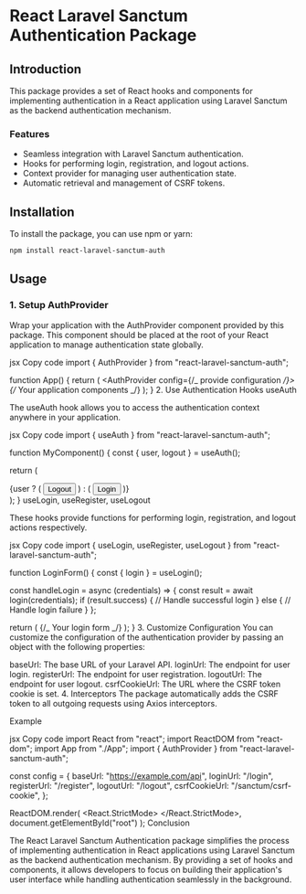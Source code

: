 # React Laravel Sanctum Authentication Package

## Introduction

This package provides a set of React hooks and components for implementing authentication in a React application using Laravel Sanctum as the backend authentication mechanism.

### Features

- Seamless integration with Laravel Sanctum authentication.
- Hooks for performing login, registration, and logout actions.
- Context provider for managing user authentication state.
- Automatic retrieval and management of CSRF tokens.

## Installation

To install the package, you can use npm or yarn:

```bash
npm install react-laravel-sanctum-auth
```

## Usage

### 1. Setup AuthProvider

Wrap your application with the AuthProvider component provided by this package. This component should be placed at the root of your React application to manage authentication state globally.

jsx
Copy code
import { AuthProvider } from "react-laravel-sanctum-auth";

function App() {
return (
<AuthProvider config={/_ provide configuration _/}>
{/_ Your application components _/}
</AuthProvider>
);
} 2. Use Authentication Hooks
useAuth

The useAuth hook allows you to access the authentication context anywhere in your application.

jsx
Copy code
import { useAuth } from "react-laravel-sanctum-auth";

function MyComponent() {
const { user, logout } = useAuth();

return (

<div>
{user ? (
<button onClick={logout}>Logout</button>
) : (
<button onClick={login}>Login</button>
)}
</div>
);
}
useLogin, useRegister, useLogout

These hooks provide functions for performing login, registration, and logout actions respectively.

jsx
Copy code
import { useLogin, useRegister, useLogout } from "react-laravel-sanctum-auth";

function LoginForm() {
const { login } = useLogin();

const handleLogin = async (credentials) => {
const result = await login(credentials);
if (result.success) {
// Handle successful login
} else {
// Handle login failure
}
};

return (
{/_ Your login form _/}
);
} 3. Customize Configuration
You can customize the configuration of the authentication provider by passing an object with the following properties:

baseUrl: The base URL of your Laravel API.
loginUrl: The endpoint for user login.
registerUrl: The endpoint for user registration.
logoutUrl: The endpoint for user logout.
csrfCookieUrl: The URL where the CSRF token cookie is set. 4. Interceptors
The package automatically adds the CSRF token to all outgoing requests using Axios interceptors.

Example

jsx
Copy code
import React from "react";
import ReactDOM from "react-dom";
import App from "./App";
import { AuthProvider } from "react-laravel-sanctum-auth";

const config = {
baseUrl: "https://example.com/api",
loginUrl: "/login",
registerUrl: "/register",
logoutUrl: "/logout",
csrfCookieUrl: "/sanctum/csrf-cookie",
};

ReactDOM.render(
<React.StrictMode>
<AuthProvider config={config}>
<App />
</AuthProvider>
</React.StrictMode>,
document.getElementById("root")
);
Conclusion

The React Laravel Sanctum Authentication package simplifies the process of implementing authentication in React applications using Laravel Sanctum as the backend authentication mechanism. By providing a set of hooks and components, it allows developers to focus on building their application's user interface while handling authentication seamlessly in the background.

```

```
